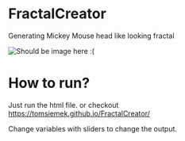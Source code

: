 # FractalCreator
Generating Mickey Mouse head like looking fractal

![Should be image here :(](https://raw.githubusercontent.com/tomsiemek/FractalCreator/master/fractal_example.png)
# How to run?
Just run the html file.
or checkout https://tomsiemek.github.io/FractalCreator/

Change variables with sliders to change the output.